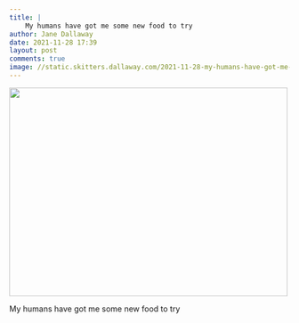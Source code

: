 ```yaml
---
title: |
    My humans have got me some new food to try
author: Jane Dallaway
date: 2021-11-28 17:39
layout: post
comments: true
image: //static.skitters.dallaway.com/2021-11-28-my-humans-have-got-me-some-new-food-to-try-fullsize-0.jpeg
---
```


<a href="//static.skitters.dallaway.com/2021-11-28-my-humans-have-got-me-some-new-food-to-try-fullsize-0.jpeg"><img src="//static.skitters.dallaway.com/2021-11-28-my-humans-have-got-me-some-new-food-to-try-thumb-0.jpeg" width="500" height="375"></a>

My humans have got me some new food to try

